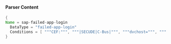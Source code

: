 #### Parser Content
```Java
{
Name = sap-failed-app-login
  DataType = "failed-app-login"
  Conditions = [ """CEF:""", """|SECUDE|C-Bus|""", """dvchost=""", """|AU2|Dialog Logon Failed|""" ]
}
```